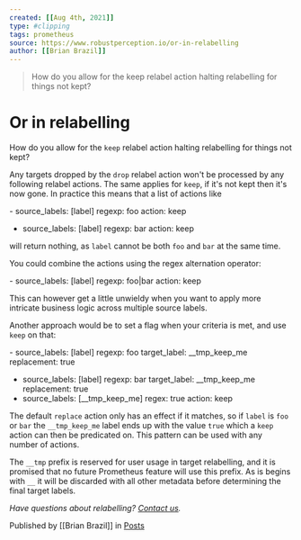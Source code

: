 ```yaml
---
created: [[Aug 4th, 2021]]
type: #clipping
tags: prometheus 
source: https://www.robustperception.io/or-in-relabelling
author: [[Brian Brazil]] 
---
```

> How do you allow for the keep relabel action halting relabelling for things not kept?

# Or in relabelling


How do you allow for the `keep` relabel action halting relabelling for things not kept?

Any targets dropped by the `drop` relabel action won't be processed by any following relabel actions. The same applies for `keep`, if it's not kept then it's now gone. In practice this means that a list of actions like

\- source\_labels: \[label\]
  regexp: foo
  action: keep
- source\_labels: \[label\]
  regexp: bar
  action: keep

will return nothing, as `label` cannot be both `foo` and `bar` at the same time.

You could combine the actions using the regex alternation operator:

\- source\_labels: \[label\]
  regexp: foo|bar
  action: keep

This can however get a little unwieldy when you want to apply more intricate business logic across multiple source labels.

Another approach would be to set a flag when your criteria is met, and use `keep` on that:

\- source\_labels: \[label\]
  regexp: foo
  target\_label: \_\_tmp\_keep\_me
  replacement: true
- source\_labels: \[label\]
  regexp: bar
  target\_label: \_\_tmp\_keep\_me
  replacement: true
- source\_labels: \[\_\_tmp\_keep\_me\]
  regex: true
  action: keep

The default `replace` action only has an effect if it matches, so if `label` is `foo` or `bar` the `__tmp_keep_me` label ends up with the value `true` which a `keep` action can then be predicated on. This pattern can be used with any number of actions.

The `__tmp` prefix is reserved for user usage in target relabelling, and it is promised that no future Prometheus feature will use this prefix. As is begins with `__` it will be discarded with all other metadata before determining the final target labels.

_Have questions about relabelling? [Contact us](mailto:prometheus@robustperception.io)._

Published by [[Brian Brazil]] in [Posts](https://www.robustperception.io/category/posts)
